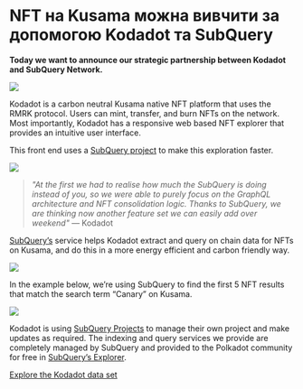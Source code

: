 # NFT на Kusama можна вивчити за допомогою Kodadot та SubQuery

**Today we want to announce our strategic partnership between Kodadot and SubQuery Network.**

![](https://miro.medium.com/max/1400/1*Y4kdG9uEoxrySzb19QKxPg.gif)

Kodadot is a carbon neutral Kusama native NFT platform that uses the RMRK protocol. Users can mint, transfer, and burn NFTs on the network. Most importantly, Kodadot has a responsive web based NFT explorer that provides an intuitive user interface.

This front end uses a [SubQuery project](https://explorer.subquery.network/subquery/vikiival/magick) to make this exploration faster.

![](https://miro.medium.com/max/1400/0*3TdpXjj1iwGNdA3n)

> _"At the first we had to realise how much the SubQuery is doing instead of you, so we were able to purely focus on the GraphQL architecture and NFT consolidation logic. Thanks to SubQuery, we are thinking now another feature set we can easily add over weekend"_ — Kodadot

[SubQuery’s](https://subquery.network/) service helps Kodadot extract and query on chain data for NFTs on Kusama, and do this in a more energy efficient and carbon friendly way.

![](https://miro.medium.com/max/1400/0*AocvCHVWMsGtH1Oz)

In the example below, we’re using SubQuery to find the first 5 NFT results that match the search term “Canary” on Kusama.

![](https://miro.medium.com/max/1400/0*QTzLpC0D-pYWDngZ)

Kodadot is using [SubQuery Projects](https://project.subquery.network/) to manage their own project and make updates as required. The indexing and query services we provide are completely managed by SubQuery and provided to the Polkadot community for free in [SubQuery’s Explorer](https://explorer.subquery.network/).

[Explore the Kodadot data set](https://explorer.subquery.network/subquery/vikiival/magick)
